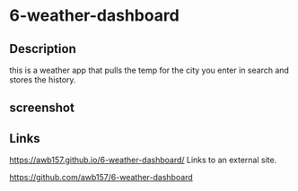 # 6-weather-dashboard

## Description
this is a weather app that pulls the temp for the city you enter in search and stores the history.

## screenshot



## Links

https://awb157.github.io/6-weather-dashboard/ Links to an external site.

https://github.com/awb157/6-weather-dashboard
